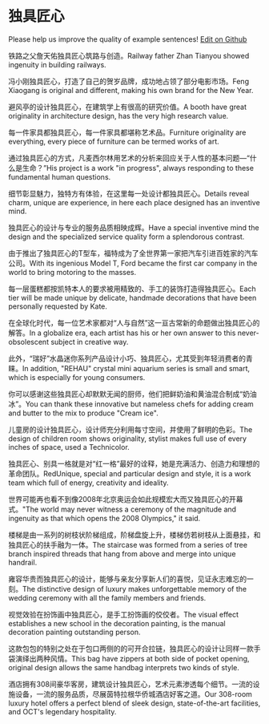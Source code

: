 # 独具匠心

Please help us improve the quality of example sentences! [Edit on Github](https://github.com/jiyushe/jiyu-example-sentence-source/blob/main/chinese/dujujiangxin.md)

<p><span class="chinese">铁路之父詹天佑独具匠心筑路与创造。</span><span class="english">Railway father Zhan Tianyou showed ingenuity in building railways.</span></p>

<p><span class="chinese">冯小刚独具匠心，打造了自己的贺岁品牌，成功地占领了部分电影市场。</span><span class="english">Feng Xiaogang is original and different, making his own brand for the New Year.</span></p>

<p><span class="chinese">避风亭的设计独具匠心，在建筑学上有很高的研究价值。</span><span class="english">A booth have great originality in architecture design, has the very high research value.</span></p>

<p><span class="chinese">每一件家具都独具匠心，每一件家具都堪称艺术品。</span><span class="english">Furniture originality are everything, every piece of furniture can be termed works of art.</span></p>

<p><span class="chinese">通过独具匠心的方式，凡麦西尔林用艺术的分析来回应关于人性的基本问题—“什么是生命？”</span><span class="english">His project is a work "in progress", always responding to these fundamental human questions.</span></p>

<p><span class="chinese">细节彰显魅力，独特方有体验，在这里每一处设计都独具匠心。</span><span class="english">Details reveal charm, unique are experience, in here each place designed has an inventive mind.</span></p>

<p><span class="chinese">独具匠心的设计与专业的服务品质相映成辉。</span><span class="english">Have a special inventive mind the design and the specialized service quality form a splendorous contrast.</span></p>

<p><span class="chinese">由于推出了独具匠心的T型车，福特成为了全世界第一家把汽车引进百姓家的汽车公司。</span><span class="english">With its ingenious Model T, Ford became the first car company in the world to bring motoring to the masses.</span></p>

<p><span class="chinese">每一层蛋糕都按凯特本人的要求被用精致的、手工的装饰打造得独具匠心。</span><span class="english">Each tier will be made unique by delicate, handmade decorations that have been personally requested by Kate.</span></p>

<p><span class="chinese">在全球化时代，每一位艺术家都对“人与自然”这一亘古常新的命题做出独具匠心的解答。</span><span class="english">In a globalize era, each artist has his or her own answer to this never-obsolescent subject in creative way.</span></p>

<p><span class="chinese">此外，“瑞好”水晶迷你系列产品设计小巧、独具匠心，尤其受到年轻消费者的青睐。</span><span class="english">In addition, "REHAU" crystal mini aquarium series is small and smart, which is especially for young consumers.</span></p>

<p><span class="chinese">你可以感谢这些独具匠心却默默无闻的厨师，他们把鲜奶油和黄油混合制成“奶油冰”。</span><span class="english">You can thank these innovative but nameless chefs for adding cream and butter to the mix to produce "Cream ice".</span></p>

<p><span class="chinese">儿童房的设计独具匠心，设计师充分利用每寸空间，并使用了鲜明的色彩。</span><span class="english">The design of children room shows originality, stylist makes full use of every inches of space, used a Technicolor.</span></p>

<p><span class="chinese">独具匠心、别具一格就是对“红一格”最好的诠释，她是充满活力、创造力和理想的革命团队。</span><span class="english">RedUnique, special and particular design and style, it is a work team which full of energy, creativity and ideality.</span></p>

<p><span class="chinese">世界可能再也看不到像2008年北京奥运会如此规模宏大而又独具匠心的开幕式。</span><span class="english">"The world may never witness a ceremony of the magnitude and ingenuity as that which opens the 2008 Olympics," it said.</span></p>

<p><span class="chinese">楼梯是由一系列的树枝状阶梯组成，阶梯盘旋上升，楼梯仿若树枝从上面悬挂，和独具匠心的扶手融为一体。</span><span class="english">The staircase was formed from a series of tree branch inspired threads that hang from above and merge into unique handrail.</span></p>

<p><span class="chinese">雍容华贵而独具匠心的设计，能够与亲友分享新人们的喜悦，见证永志难忘的一刻。</span><span class="english">The distinctive design of luxury makes unforgettable memory of the wedding ceremony with all the family members and friends.</span></p>

<p><span class="chinese">视觉效验在扮饰画中独具匠心，是手工扮饰画的佼佼者。</span><span class="english">The visual effect establishes a new school in the decoration painting, is the manual decoration painting outstanding person.</span></p>

<p><span class="chinese">这款包包的特别之处在于包口两侧的的可开合拉链，独具匠心的设计让同样一款手袋演绎出两种风情。</span><span class="english">This bag have zippers at both side of pocket opening, original design allows the same handbag interprets two kinds of style.</span></p>

<p><span class="chinese">酒店拥有308间豪华客房，建筑设计独具匠心，艺术元素渗透每个细节。一流的设施设备，一流的服务品质，尽展茵特拉根华侨城酒店好客之道。</span><span class="english">Our 308-room luxury hotel offers a perfect blend of sleek design, state-of-the-art facilities, and OCT's legendary hospitality.</span></p>

